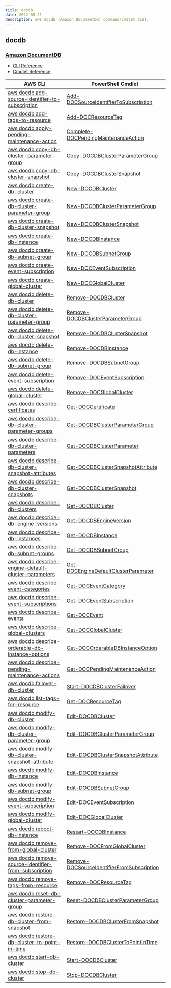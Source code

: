 ```yaml
---
title: docdb
date: 2022-05-21
description: aws docdb (Amazon DocumentDB) command/cmdlet list.
---
```


## docdb

### [Amazon DocumentDB](https://aws.amazon.com/documentdb/)

* [CLI Reference](https://docs.aws.amazon.com/cli/latest/reference/docdb/index.html)
* [Cmdlet Reference](https://docs.aws.amazon.com/powershell/latest/reference/items/Amazon_DocumentDB_cmdlets.html)

|AWS CLI|PowerShell Cmdlet|
|----|----|
|[aws docdb add-source-identifier-to-subscription](https://docs.aws.amazon.com/cli/latest/reference/docdb/add-source-identifier-to-subscription.html)|[Add-DOCSourceIdentifierToSubscription](https://docs.aws.amazon.com/powershell/latest/reference/items/Add-DOCSourceIdentifierToSubscription.html)|
|[aws docdb add-tags-to-resource](https://docs.aws.amazon.com/cli/latest/reference/docdb/add-tags-to-resource.html)|[Add-DOCResourceTag](https://docs.aws.amazon.com/powershell/latest/reference/items/Add-DOCResourceTag.html)|
|[aws docdb apply-pending-maintenance-action](https://docs.aws.amazon.com/cli/latest/reference/docdb/apply-pending-maintenance-action.html)|[Complete-DOCPendingMaintenanceAction](https://docs.aws.amazon.com/powershell/latest/reference/items/Complete-DOCPendingMaintenanceAction.html)|
|[aws docdb copy-db-cluster-parameter-group](https://docs.aws.amazon.com/cli/latest/reference/docdb/copy-db-cluster-parameter-group.html)|[Copy-DOCDBClusterParameterGroup](https://docs.aws.amazon.com/powershell/latest/reference/items/Copy-DOCDBClusterParameterGroup.html)|
|[aws docdb copy-db-cluster-snapshot](https://docs.aws.amazon.com/cli/latest/reference/docdb/copy-db-cluster-snapshot.html)|[Copy-DOCDBClusterSnapshot](https://docs.aws.amazon.com/powershell/latest/reference/items/Copy-DOCDBClusterSnapshot.html)|
|[aws docdb create-db-cluster](https://docs.aws.amazon.com/cli/latest/reference/docdb/create-db-cluster.html)|[New-DOCDBCluster](https://docs.aws.amazon.com/powershell/latest/reference/items/New-DOCDBCluster.html)|
|[aws docdb create-db-cluster-parameter-group](https://docs.aws.amazon.com/cli/latest/reference/docdb/create-db-cluster-parameter-group.html)|[New-DOCDBClusterParameterGroup](https://docs.aws.amazon.com/powershell/latest/reference/items/New-DOCDBClusterParameterGroup.html)|
|[aws docdb create-db-cluster-snapshot](https://docs.aws.amazon.com/cli/latest/reference/docdb/create-db-cluster-snapshot.html)|[New-DOCDBClusterSnapshot](https://docs.aws.amazon.com/powershell/latest/reference/items/New-DOCDBClusterSnapshot.html)|
|[aws docdb create-db-instance](https://docs.aws.amazon.com/cli/latest/reference/docdb/create-db-instance.html)|[New-DOCDBInstance](https://docs.aws.amazon.com/powershell/latest/reference/items/New-DOCDBInstance.html)|
|[aws docdb create-db-subnet-group](https://docs.aws.amazon.com/cli/latest/reference/docdb/create-db-subnet-group.html)|[New-DOCDBSubnetGroup](https://docs.aws.amazon.com/powershell/latest/reference/items/New-DOCDBSubnetGroup.html)|
|[aws docdb create-event-subscription](https://docs.aws.amazon.com/cli/latest/reference/docdb/create-event-subscription.html)|[New-DOCEventSubscription](https://docs.aws.amazon.com/powershell/latest/reference/items/New-DOCEventSubscription.html)|
|[aws docdb create-global-cluster](https://docs.aws.amazon.com/cli/latest/reference/docdb/create-global-cluster.html)|[New-DOCGlobalCluster](https://docs.aws.amazon.com/powershell/latest/reference/items/New-DOCGlobalCluster.html)|
|[aws docdb delete-db-cluster](https://docs.aws.amazon.com/cli/latest/reference/docdb/delete-db-cluster.html)|[Remove-DOCDBCluster](https://docs.aws.amazon.com/powershell/latest/reference/items/Remove-DOCDBCluster.html)|
|[aws docdb delete-db-cluster-parameter-group](https://docs.aws.amazon.com/cli/latest/reference/docdb/delete-db-cluster-parameter-group.html)|[Remove-DOCDBClusterParameterGroup](https://docs.aws.amazon.com/powershell/latest/reference/items/Remove-DOCDBClusterParameterGroup.html)|
|[aws docdb delete-db-cluster-snapshot](https://docs.aws.amazon.com/cli/latest/reference/docdb/delete-db-cluster-snapshot.html)|[Remove-DOCDBClusterSnapshot](https://docs.aws.amazon.com/powershell/latest/reference/items/Remove-DOCDBClusterSnapshot.html)|
|[aws docdb delete-db-instance](https://docs.aws.amazon.com/cli/latest/reference/docdb/delete-db-instance.html)|[Remove-DOCDBInstance](https://docs.aws.amazon.com/powershell/latest/reference/items/Remove-DOCDBInstance.html)|
|[aws docdb delete-db-subnet-group](https://docs.aws.amazon.com/cli/latest/reference/docdb/delete-db-subnet-group.html)|[Remove-DOCDBSubnetGroup](https://docs.aws.amazon.com/powershell/latest/reference/items/Remove-DOCDBSubnetGroup.html)|
|[aws docdb delete-event-subscription](https://docs.aws.amazon.com/cli/latest/reference/docdb/delete-event-subscription.html)|[Remove-DOCEventSubscription](https://docs.aws.amazon.com/powershell/latest/reference/items/Remove-DOCEventSubscription.html)|
|[aws docdb delete-global-cluster](https://docs.aws.amazon.com/cli/latest/reference/docdb/delete-global-cluster.html)|[Remove-DOCGlobalCluster](https://docs.aws.amazon.com/powershell/latest/reference/items/Remove-DOCGlobalCluster.html)|
|[aws docdb describe-certificates](https://docs.aws.amazon.com/cli/latest/reference/docdb/describe-certificates.html)|[Get-DOCCertificate](https://docs.aws.amazon.com/powershell/latest/reference/items/Get-DOCCertificate.html)|
|[aws docdb describe-db-cluster-parameter-groups](https://docs.aws.amazon.com/cli/latest/reference/docdb/describe-db-cluster-parameter-groups.html)|[Get-DOCDBClusterParameterGroup](https://docs.aws.amazon.com/powershell/latest/reference/items/Get-DOCDBClusterParameterGroup.html)|
|[aws docdb describe-db-cluster-parameters](https://docs.aws.amazon.com/cli/latest/reference/docdb/describe-db-cluster-parameters.html)|[Get-DOCDBClusterParameter](https://docs.aws.amazon.com/powershell/latest/reference/items/Get-DOCDBClusterParameter.html)|
|[aws docdb describe-db-cluster-snapshot-attributes](https://docs.aws.amazon.com/cli/latest/reference/docdb/describe-db-cluster-snapshot-attributes.html)|[Get-DOCDBClusterSnapshotAttribute](https://docs.aws.amazon.com/powershell/latest/reference/items/Get-DOCDBClusterSnapshotAttribute.html)|
|[aws docdb describe-db-cluster-snapshots](https://docs.aws.amazon.com/cli/latest/reference/docdb/describe-db-cluster-snapshots.html)|[Get-DOCDBClusterSnapshot](https://docs.aws.amazon.com/powershell/latest/reference/items/Get-DOCDBClusterSnapshot.html)|
|[aws docdb describe-db-clusters](https://docs.aws.amazon.com/cli/latest/reference/docdb/describe-db-clusters.html)|[Get-DOCDBCluster](https://docs.aws.amazon.com/powershell/latest/reference/items/Get-DOCDBCluster.html)|
|[aws docdb describe-db-engine-versions](https://docs.aws.amazon.com/cli/latest/reference/docdb/describe-db-engine-versions.html)|[Get-DOCDBEngineVersion](https://docs.aws.amazon.com/powershell/latest/reference/items/Get-DOCDBEngineVersion.html)|
|[aws docdb describe-db-instances](https://docs.aws.amazon.com/cli/latest/reference/docdb/describe-db-instances.html)|[Get-DOCDBInstance](https://docs.aws.amazon.com/powershell/latest/reference/items/Get-DOCDBInstance.html)|
|[aws docdb describe-db-subnet-groups](https://docs.aws.amazon.com/cli/latest/reference/docdb/describe-db-subnet-groups.html)|[Get-DOCDBSubnetGroup](https://docs.aws.amazon.com/powershell/latest/reference/items/Get-DOCDBSubnetGroup.html)|
|[aws docdb describe-engine-default-cluster-parameters](https://docs.aws.amazon.com/cli/latest/reference/docdb/describe-engine-default-cluster-parameters.html)|[Get-DOCEngineDefaultClusterParameter](https://docs.aws.amazon.com/powershell/latest/reference/items/Get-DOCEngineDefaultClusterParameter.html)|
|[aws docdb describe-event-categories](https://docs.aws.amazon.com/cli/latest/reference/docdb/describe-event-categories.html)|[Get-DOCEventCategory](https://docs.aws.amazon.com/powershell/latest/reference/items/Get-DOCEventCategory.html)|
|[aws docdb describe-event-subscriptions](https://docs.aws.amazon.com/cli/latest/reference/docdb/describe-event-subscriptions.html)|[Get-DOCEventSubscription](https://docs.aws.amazon.com/powershell/latest/reference/items/Get-DOCEventSubscription.html)|
|[aws docdb describe-events](https://docs.aws.amazon.com/cli/latest/reference/docdb/describe-events.html)|[Get-DOCEvent](https://docs.aws.amazon.com/powershell/latest/reference/items/Get-DOCEvent.html)|
|[aws docdb describe-global-clusters](https://docs.aws.amazon.com/cli/latest/reference/docdb/describe-global-clusters.html)|[Get-DOCGlobalCluster](https://docs.aws.amazon.com/powershell/latest/reference/items/Get-DOCGlobalCluster.html)|
|[aws docdb describe-orderable-db-instance-options](https://docs.aws.amazon.com/cli/latest/reference/docdb/describe-orderable-db-instance-options.html)|[Get-DOCOrderableDBInstanceOption](https://docs.aws.amazon.com/powershell/latest/reference/items/Get-DOCOrderableDBInstanceOption.html)|
|[aws docdb describe-pending-maintenance-actions](https://docs.aws.amazon.com/cli/latest/reference/docdb/describe-pending-maintenance-actions.html)|[Get-DOCPendingMaintenanceAction](https://docs.aws.amazon.com/powershell/latest/reference/items/Get-DOCPendingMaintenanceAction.html)|
|[aws docdb failover-db-cluster](https://docs.aws.amazon.com/cli/latest/reference/docdb/failover-db-cluster.html)|[Start-DOCDBClusterFailover](https://docs.aws.amazon.com/powershell/latest/reference/items/Start-DOCDBClusterFailover.html)|
|[aws docdb list-tags-for-resource](https://docs.aws.amazon.com/cli/latest/reference/docdb/list-tags-for-resource.html)|[Get-DOCResourceTag](https://docs.aws.amazon.com/powershell/latest/reference/items/Get-DOCResourceTag.html)|
|[aws docdb modify-db-cluster](https://docs.aws.amazon.com/cli/latest/reference/docdb/modify-db-cluster.html)|[Edit-DOCDBCluster](https://docs.aws.amazon.com/powershell/latest/reference/items/Edit-DOCDBCluster.html)|
|[aws docdb modify-db-cluster-parameter-group](https://docs.aws.amazon.com/cli/latest/reference/docdb/modify-db-cluster-parameter-group.html)|[Edit-DOCDBClusterParameterGroup](https://docs.aws.amazon.com/powershell/latest/reference/items/Edit-DOCDBClusterParameterGroup.html)|
|[aws docdb modify-db-cluster-snapshot-attribute](https://docs.aws.amazon.com/cli/latest/reference/docdb/modify-db-cluster-snapshot-attribute.html)|[Edit-DOCDBClusterSnapshotAttribute](https://docs.aws.amazon.com/powershell/latest/reference/items/Edit-DOCDBClusterSnapshotAttribute.html)|
|[aws docdb modify-db-instance](https://docs.aws.amazon.com/cli/latest/reference/docdb/modify-db-instance.html)|[Edit-DOCDBInstance](https://docs.aws.amazon.com/powershell/latest/reference/items/Edit-DOCDBInstance.html)|
|[aws docdb modify-db-subnet-group](https://docs.aws.amazon.com/cli/latest/reference/docdb/modify-db-subnet-group.html)|[Edit-DOCDBSubnetGroup](https://docs.aws.amazon.com/powershell/latest/reference/items/Edit-DOCDBSubnetGroup.html)|
|[aws docdb modify-event-subscription](https://docs.aws.amazon.com/cli/latest/reference/docdb/modify-event-subscription.html)|[Edit-DOCEventSubscription](https://docs.aws.amazon.com/powershell/latest/reference/items/Edit-DOCEventSubscription.html)|
|[aws docdb modify-global-cluster](https://docs.aws.amazon.com/cli/latest/reference/docdb/modify-global-cluster.html)|[Edit-DOCGlobalCluster](https://docs.aws.amazon.com/powershell/latest/reference/items/Edit-DOCGlobalCluster.html)|
|[aws docdb reboot-db-instance](https://docs.aws.amazon.com/cli/latest/reference/docdb/reboot-db-instance.html)|[Restart-DOCDBInstance](https://docs.aws.amazon.com/powershell/latest/reference/items/Restart-DOCDBInstance.html)|
|[aws docdb remove-from-global-cluster](https://docs.aws.amazon.com/cli/latest/reference/docdb/remove-from-global-cluster.html)|[Remove-DOCFromGlobalCluster](https://docs.aws.amazon.com/powershell/latest/reference/items/Remove-DOCFromGlobalCluster.html)|
|[aws docdb remove-source-identifier-from-subscription](https://docs.aws.amazon.com/cli/latest/reference/docdb/remove-source-identifier-from-subscription.html)|[Remove-DOCSourceIdentifierFromSubscription](https://docs.aws.amazon.com/powershell/latest/reference/items/Remove-DOCSourceIdentifierFromSubscription.html)|
|[aws docdb remove-tags-from-resource](https://docs.aws.amazon.com/cli/latest/reference/docdb/remove-tags-from-resource.html)|[Remove-DOCResourceTag](https://docs.aws.amazon.com/powershell/latest/reference/items/Remove-DOCResourceTag.html)|
|[aws docdb reset-db-cluster-parameter-group](https://docs.aws.amazon.com/cli/latest/reference/docdb/reset-db-cluster-parameter-group.html)|[Reset-DOCDBClusterParameterGroup](https://docs.aws.amazon.com/powershell/latest/reference/items/Reset-DOCDBClusterParameterGroup.html)|
|[aws docdb restore-db-cluster-from-snapshot](https://docs.aws.amazon.com/cli/latest/reference/docdb/restore-db-cluster-from-snapshot.html)|[Restore-DOCDBClusterFromSnapshot](https://docs.aws.amazon.com/powershell/latest/reference/items/Restore-DOCDBClusterFromSnapshot.html)|
|[aws docdb restore-db-cluster-to-point-in-time](https://docs.aws.amazon.com/cli/latest/reference/docdb/restore-db-cluster-to-point-in-time.html)|[Restore-DOCDBClusterToPointInTime](https://docs.aws.amazon.com/powershell/latest/reference/items/Restore-DOCDBClusterToPointInTime.html)|
|[aws docdb start-db-cluster](https://docs.aws.amazon.com/cli/latest/reference/docdb/start-db-cluster.html)|[Start-DOCDBCluster](https://docs.aws.amazon.com/powershell/latest/reference/items/Start-DOCDBCluster.html)|
|[aws docdb stop-db-cluster](https://docs.aws.amazon.com/cli/latest/reference/docdb/stop-db-cluster.html)|[Stop-DOCDBCluster](https://docs.aws.amazon.com/powershell/latest/reference/items/Stop-DOCDBCluster.html)|

